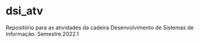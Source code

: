 # dsi_atv
 Repositório para as atividades da cadeira Desenvolvimento de Sistemas de Informação. Semestre 2022.1
